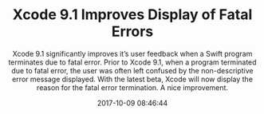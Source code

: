 ---
title: "Xcode 9.1 Improves Display of Fatal Errors"
subtitle: "Xcode 9.1 significantly improves it’s user feedback when a Swift program terminates due to fatal error. Prior to Xcode 9.1, when a program terminated due to fatal error, the user was often left confused by the non-descriptive error message displayed. With the latest beta, Xcode will now display the reason for the fatal error termination. A nice improvement."
tags: ["Xcode","error"]
link: "https://swift.org/blog/xcode-9-1-improves-display-of-fatal-errors/"
date: "2017-10-09 08:46:44"
---